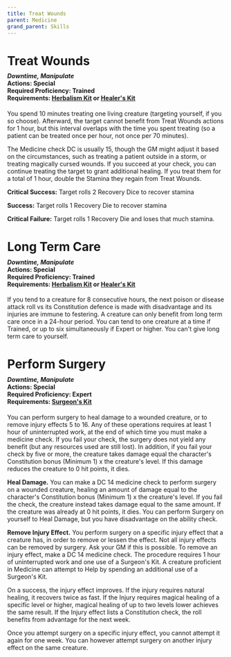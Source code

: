 ```yaml
---
title: Treat Wounds
parent: Medicine
grand_parent: Skills
---
```


# Treat Wounds

<div style="margin-top:-10px;"></div>

#### *Downtime, Manipulate*<br>**Actions:** Special<br>**Required Proficiency:** Trained<br>**Requirements:** [Herbalism Kit](https://stormchaserroleplaying.com/stormchaserRPG/Equipment/Tools/Herbalism/) or [Healer's Kit](https://stormchaserroleplaying.com/stormchaserRPG/Equipment/Gear/Descriptions/#healers-kit)
You spend 10 minutes treating one living creature (targeting yourself, if you so choose). Afterward, the target cannot benefit from Treat Wounds actions for 1 hour, but this interval overlaps with the time you spent treating (so a patient can be treated once per hour, not once per 70 minutes).

The Medicine check DC is usually 15, though the GM might adjust it based on the circumstances, such as treating a patient outside in a storm, or treating magically cursed wounds. If you succeed at your check, you can continue treating the target to grant additional healing. If you treat them for a total of 1 hour, double the Stamina they regain from Treat Wounds.

**Critical Success:** Target rolls 2 Recovery Dice to recover stamina

**Success:** Target rolls 1 Recovery Die to recover stamina

**Critical Failure:** Target rolls 1 Recovery Die and loses that much stamina.

# Long Term Care

<div style="margin-top:-10px;"></div>

#### *Downtime, Manipulate*<br>**Actions:** Special<br>**Required Proficiency:** Trained<br>**Requirements:** [Herbalism Kit](https://stormchaserroleplaying.com/stormchaserRPG/Equipment/Tools/Herbalism/) or [Healer's Kit](https://stormchaserroleplaying.com/stormchaserRPG/Equipment/Gear/Descriptions/#healers-kit)
If you tend to a creature for 8 consecutive hours, the next poison or disease attack roll vs its Constitution defence is made with disadvantage and its injuries are immune to festering. A creature can only benefit from long term care once in a 24-hour period. You can tend to one creature at a time if Trained, or up to six simultaneously if Expert or higher. You can't give long term care to yourself.

# Perform Surgery

<div style="margin-top:-10px;"></div>

#### *Downtime, Manipulate*<br>**Actions:** Special<br>**Required Proficiency:** Expert<br>**Requirements:** [Surgeon's Kit](https://stormchaserroleplaying.com/stormchaserRPG/Equipment/Gear/Descriptions/#surgeons-kit)
You can perform surgery to heal damage to a wounded creature, or to remove injury effects 5 to 16. Any of these operations requires at least 1 hour of uninterrupted work, at the end of which time you must make a medicine check. If you fail your check, the surgery does not yield any benefit (but any resources used are still lost). In addition, if you fail your check by five or more, the creature takes damage equal the character's Constitution bonus (Minimum 1) x the creature's level. If this damage reduces the creature to 0 hit points, it dies.

**Heal Damage.** You can make a DC 14 medicine check to perform surgery on a wounded creature, healing an amount of damage equal to the character's Constitution bonus (Minimum 1) x the creature's level. If you fail the check, the creature instead takes damage equal to the same amount. If the creature was already at 0 hit points, it dies. You can perform Surgery on yourself to Heal Damage, but you have disadvantage on the ability check.

**Remove Injury Effect.** You perform surgery on a specific injury effect that a creature has, in order to remove or lessen the effect. Not all injury effects can be removed by surgery. Ask your GM if this is possible. To remove an injury effect, make a DC 14 medicine check. The procedure requires 1 hour of uninterrupted work and one use of a Surgeon's Kit. A creature proficient in Medicine can attempt to Help by spending an additional use of a Surgeon's Kit.

On a success, the injury effect improves. If the injury requires natural healing, it recovers twice as fast. If the Injury requires magical healing of a specific level or higher, magical healing of up to two levels lower achieves the same result. If the Injury effect lists a Constitution check, the roll benefits from advantage for the next week.

Once you attempt surgery on a specific injury effect, you cannot attempt it again for one week. You can however attempt surgery on another injury effect on the same creature.
